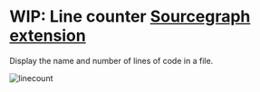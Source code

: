 # WIP: Line counter [Sourcegraph extension](https://docs.sourcegraph.com/extensions)

Display the name and number of lines of code in a file.

![linecount](https://user-images.githubusercontent.com/133014/49320802-9c67ac80-f4b8-11e8-9814-0bec10aab5d1.gif)
